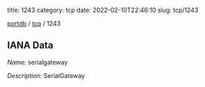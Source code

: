 title: 1243
category: tcp
date: 2022-02-10T22:46:10
slug: tcp/1243

[portdb](/) / [tcp](/category/tcp.html) / 1243


## IANA Data

_Name:_ serialgateway

_Description:_ SerialGateway

